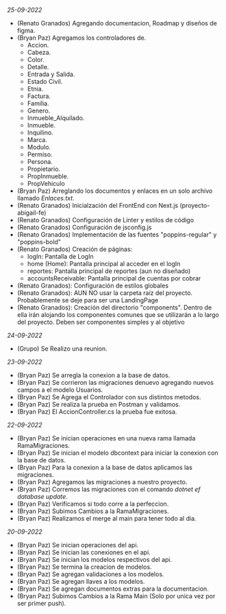 *25-09-2022*
- (Renato Granados) Agregando documentacion, Roadmap y diseños de figma.
- (Bryan Paz) Agregamos los controladores de.
  - Accion.
  - Cabeza.
  - Color.
  - Detalle.
  - Entrada y Salida.
  - Estado Civil.
  - Etnia.
  - Factura.
  - Familia.
  - Genero.
  - Inmueble_Alquilado.
  - Inmueble.
  - Inquilino.
  - Marca.
  - Modulo.
  - Permiso.
  - Persona.
  - Propietario.
  - PropInmueble.
  - PropVehiculo
- (Bryan Paz) Arreglando los documentos y enlaces en un solo archivo llamado *Enlaces.txt*.
- (Renato Granados) Inicialzación del FrontEnd con Next.js (proyecto-abigail-fe)
- (Renato Granados) Configuración de Linter y estilos de código
- (Renato Granados) Configuración de jsconfig.js
- (Renato Granados) Implementación de las fuentes "poppins-regular" y "poppins-bold"
- (Renato Granados) Creación de páginas:
  - logIn: Pantalla de LogIn
  - home (Home): Pantalla principal al acceder en el logIn
  - reportes: Pantalla principal de reportes (aun no diseñado)
  - accountsReceivable: Pantalla principal de cuentas por cobrar
- (Renato Granados): Configuración de estilos globales
- (Renato Granados): AUN NO usar la carpeta raíz del proyecto. Probablemente se deje para ser una LandingPage
- (Renato Granados): Creación del directorio "components". Dentro de ella irán alojando los componentes comunes que se utilizarán a lo largo del proyecto. Deben ser componentes simples y al objetivo

*24-09-2022*
- (Grupo) Se Realizo una reunion.

*23-09-2022*
- (Bryan Paz) Se arregla la conexion a la base de datos.
- (Bryan Paz) Se corrieron las migraciones denuevo agregando nuevos campos a el modelo Usuarios.
- (Bryan Paz) Se Agrega el Controlador con sus distintos metodos.
- (Bryan Paz) Se realiza la prueba en Postman y validamos.
- (Bryan Paz) El AccionController.cs la prueba fue exitosa.

*22-09-2022*
- (Bryan Paz) Se inician operaciones en una nueva rama llamada RamaMigraciones.
- (Bryan Paz) Se inician el modelo dbcontext para iniciar la conexion con la base de datos.
- (Bryan Paz) Para la conexion a la base de datos aplicamos las migraciones.
- (Bryan Paz) Agregamos las migraciones a nuestro proyecto.
- (Bryan Paz) Corremos las migraciones con el comando *dotnet ef database update*.
- (Bryan Paz) Verificamos si todo corre a la perfeccion.
- (Bryan Paz) Subimos Cambios a la RamaMigraciones.
- (Bryan Paz) Realizamos el merge al main para tener todo al dia.

*20-09-2022*
- (Bryan Paz) Se inician operaciones del api.
- (Bryan Paz) Se inician las conexiones en el api.
- (Bryan Paz) Se inician los modelos respectivos del api.
- (Bryan Paz) Se termina la creacion de modelos.
- (Bryan Paz) Se agregan validaciones a los modelos.
- (Bryan Paz) Se agregan llaves a los modelos.
- (Bryan Paz) Se agregan documentos extras para la documentacion.
- (Bryan Paz) Subimos Cambios a la Rama Main (Solo por unica vez por ser primer push).
